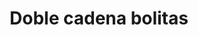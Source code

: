 ---
title: Doble cadena bolitas
date: 
draft: false

# descripcion
description : Cargantilla en plata 925 doble cadena unida. Largo regulable.

materials: Plata 925

color: 

dimensions: Largo 50 cm

code: 04-17-0855

type: "Colgantes"

categories: []

price: $5.470,00

price_eftvo: $4.650,00

# Images
# first image will be shown in the product page
images:
  # - image: "images/path_to_image"
  # La ubicacion de las imagenes es imagenes/Colgantes/Colgantes.Gargantillas/04-17-0855-doble-cadena-bolitas
  - image: "./images/colgantes/gargantillas/04-17-0855-doble-cadena-bolitas_a.jpg"
  - image: "./images/colgantes/gargantillas/04-17-0855-doble-cadena-bolitas_b.jpg"
---